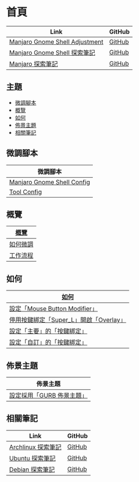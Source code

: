 

# 首頁

| Link | GitHub |
| ---- | ------ |
| [Manjaro Gnome Shell Adjustment](https://samwhelp.github.io/manjaro-gnome-shell-adjustment/) | [GitHub](https://github.com/samwhelp/manjaro-gnome-shell-adjustment) |
| [Manjaro Gnome Shell 探索筆記](https://samwhelp.github.io/note-about-manjaro-gnome-shell/) | [GitHub](https://github.com/samwhelp/note-about-manjaro-gnome-shell) |
| [Manjaro 探索筆記](https://samwhelp.github.io/note-about-manjaro/) | [GitHub](https://github.com/samwhelp/note-about-manjaro) |




## 主題

* [微調腳本](#微調腳本)
* [概覽](#概覽)
* [如何](#如何)
* [佈景主題](#佈景主題)
* [相關筆記](#相關筆記)




## 微調腳本

| 微調腳本 |
| -------- |
| [Manjaro Gnome Shell Config](https://github.com/samwhelp/manjaro-gnome-shell-adjustment/tree/main/prototype/main) |
| [Tool Config](https://github.com/samwhelp/manjaro-adjustment/tree/main/prototype/main/tool-config/part) |




## 概覽

| [概覽](https://samwhelp.github.io/note-about-manjaro-gnome-shell/read/guide.html) |
| ----------------- |
| [如何微調](https://samwhelp.github.io/note-about-manjaro-gnome-shell/read/guide/customize.html) |
| [工作流程](https://samwhelp.github.io/note-about-manjaro-gnome-shell/read/guide/workflow.html) |




## 如何

| [如何](https://samwhelp.github.io/note-about-manjaro-gnome-shell/read/howto.html) |
| ------- |
| [設定「Mouse Button Modifier」](https://samwhelp.github.io/note-about-manjaro-gnome-shell/read/howto/config-mouse-button-modifier.html) |
| [停用按鍵綁定「Super_L」開啟「Overlay」](https://samwhelp.github.io/note-about-manjaro-gnome-shell/read/howto/disable-keybind-open-overlay.html) |
| [設定「主要」的「按鍵綁定」](https://samwhelp.github.io/note-about-manjaro-gnome-shell/read/howto/config-keybind/config-keybind-main.html) |
| [設定「自訂」的「按鍵綁定」](https://samwhelp.github.io/note-about-manjaro-gnome-shell/read/howto/config-keybind/config-keybind-custom.html) |




## 佈景主題

| 佈景主題 |
| -------- |
| [設定採用「GURB 佈景主題」](https://samwhelp.github.io/note-about-manjaro-gnome-shell/read/subject/grub.html) |




## 相關筆記

| Link | GitHub |
| ---- | ------ |
| [Archlinux 探索筆記](https://samwhelp.github.io/note-about-archlinux/) | [GitHub](https://github.com/samwhelp/note-about-archlinux) |
| [Ubuntu 探索筆記](https://samwhelp.github.io/note-about-ubuntu/) | [GitHub](https://github.com/samwhelp/note-about-ubuntu) |
| [Debian 探索筆記](https://samwhelp.github.io/note-about-debian/) | [GitHub](https://github.com/samwhelp/note-about-debian) |
